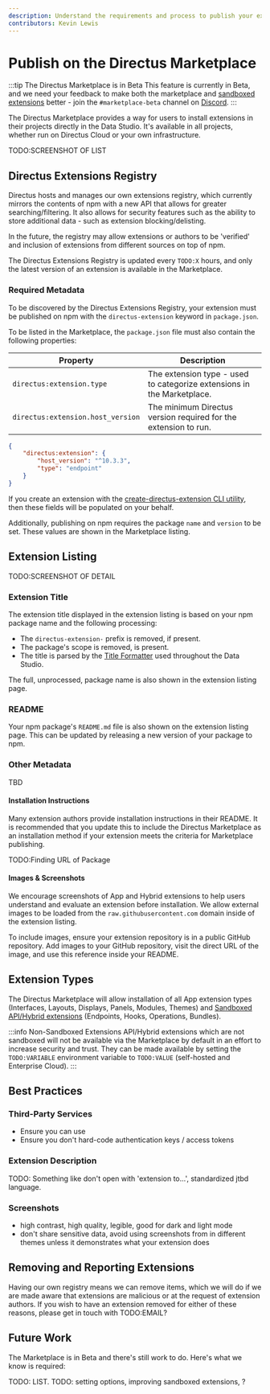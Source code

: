 ```yaml
---
description: Understand the requirements and process to publish your extensions on the Directus Marketplace.
contributors: Kevin Lewis
---
```


<style scoped>
table {
	width: 100%;
	display: table;
}
</style>

# Publish on the Directus Marketplace

:::tip The Directus Marketplace is in Beta
This feature is currently in Beta, and we need your feedback to make both the marketplace and [sandboxed extensions](/extensions/sandbox/introduction) better - join the `#marketplace-beta` channel on [Discord](https://directus.chat).
:::

The Directus Marketplace provides a way for users to install extensions in their projects directly in the Data Studio. It's available in all projects, whether run on Directus Cloud or your own infrastructure.

TODO:SCREENSHOT OF LIST

## Directus Extensions Registry

Directus hosts and manages our own extensions registry, which currently mirrors the contents of npm with a new API that allows for greater searching/filtering. It also allows for security features such as the ability to store additional data - such as extension blocking/delisting.

In the future, the registry may allow extensions or authors to be 'verified' and inclusion of extensions from different sources on top of npm.

The Directus Extensions Registry is updated every `TODO:X` hours, and only the latest version of an extension is available in the Marketplace.

### Required Metadata

To be discovered by the Directus Extensions Registry, your extension must be published on npm with the `directus-extension` keyword in `package.json`.

To be listed in the Marketplace, the `package.json` file must also contain the following properties:

|Property|Description|
|---|---|
|`directus:extension.type`|The extension type - used to categorize extensions in the Marketplace.|
|`directus:extension.host_version`|The minimum Directus version required for the extension to run.|

```json
{
	"directus:extension": {
		"host_version": "^10.3.3",
		"type": "endpoint"
	}
}
```

If you create an extension with the [create-directus-extension CLI utility](/extensions/creating-extensions), then these fields will be populated on your behalf.

Additionally, publishing on npm requires the package `name` and `version` to be set. These values are shown in the Marketplace listing.

## Extension Listing

TODO:SCREENSHOT OF DETAIL

### Extension Title

The extension title displayed in the extension listing is based on your npm package name and the following processing:

- The `directus-extension-` prefix is removed, if present.
- The package's scope is removed, is present.
- The title is parsed by the [Title Formatter](https://github.com/directus/format-title) used throughout the Data Studio.

The full, unprocessed, package name is also shown in the extension listing page.

### README

Your npm package's `README.md` file is also shown on the extension listing page. This can be updated by releasing a new version of your package to npm.

### Other Metadata

TBD

#### Installation Instructions

Many extension authors provide installation instructions in their README. It is recommended that you update this to include the Directus Marketplace as an installation method if your extension meets the criteria for Marketplace publishing.

TODO:Finding URL of Package

#### Images & Screenshots

We encourage screenshots of App and Hybrid extensions to help users understand and evaluate an extension before installation. We allow external images to be loaded from the `raw.githubusercontent.com` domain inside of the extension listing.

To include images, ensure your extension repository is in a public GitHub repository. Add images to your GitHub repository, visit the direct URL of the image, and use this reference inside your README.

## Extension Types

The Directus Marketplace will allow installation of all App extension types (Interfaces, Layouts, Displays, Panels, Modules, Themes) and [Sandboxed API/Hybrid extensions](/extensions/sandbox/introduction) (Endpoints, Hooks, Operations, Bundles).

:::info Non-Sandboxed Extensions
API/Hybrid extensions which are not sandboxed will not be available via the Marketplace by default in an effort to increase security and trust. They can be made available by setting the `TODO:VARIABLE` environment variable to `TODO:VALUE` (self-hosted and Enterprise Cloud).
:::

## Best Practices

### Third-Party Services

- Ensure you can use
- Ensure you don't hard-code authentication keys / access tokens

### Extension Description

TODO: Something like don't open with 'extension to...', standardized jtbd language.

### Screenshots

- high contrast, high quality, legible, good for dark and light mode
- don't share sensitive data, avoid using screenshots from in different themes unless it demonstrates what your extension does

## Removing and Reporting Extensions

Having our own registry means we can remove items, which we will do if we are made aware that extensions are malicious or at the request of extension authors. If you wish to have an extension removed for either of these reasons, please get in touch with TODO:EMAIL?

## Future Work

The Marketplace is in Beta and there's still work to do. Here's what we know is required:

TODO: LIST.
TODO: setting options, improving sandboxed extensions, ?
